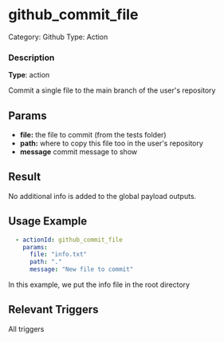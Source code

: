 # github_commit_file

Category: Github
Type: Action

### Description

**Type**: action

Commit a single file to the main branch of the user's repository

## Params

- **file:** the file to commit (from the tests folder)
- **path:** where to copy this file too in the user's repository
- **message** commit message to show

## Result

No additional info is added to the global payload outputs.

## Usage Example

```yaml
  - actionId: github_commit_file
    params:
      file: "info.txt"
      path: "."
      message: "New file to commit"
```

In this example, we put the info file in the root directory

## Relevant Triggers

All triggers
